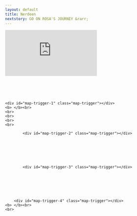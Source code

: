 ```yaml
---
layout: default
title: Nerdeen
nextstory: GO ON ROSA'S JOURNEY &rarr;
---
```

 <div class="boxes" id="first">
 <div class="video">
 <iframe id="player1" src="https://player.vimeo.com/video/212149595?api=1&player_id=player1" frameborder="0" webkitallowfullscreen="" mozallowfullscreen="" allowfullscreen=""></iframe>
 </div>
 </div>
 <div class="boxes" id="second">
 
   <script src="https://studio20-2017.github.io/sanctuary/scripts/jquery.min.js"></script>
<script src="https://studio20-2017.github.io/sanctuary/scripts/jquery.scrollie.min_1.js"></script>
<script src="">https://studio20-2017.github.io/sanctuary/scripts/nerdeen.js</script>

<div style="height:10000px">

  <div id="map">
  </div>

  <div id="txt">
<br>
<br>
<br>
<br>

    <div id="map-trigger-1" class="map-trigger"></div>
    <b> </b><br>
    <br>
    <br>
    <br>
    <br>

            <div id="map-trigger-2" class="map-trigger"></div>
<b> </b>
<br>
<br>
<br>
<br>


            <div id="map-trigger-3" class="map-trigger"></div>
<b> </b>
<br>
<br>
<br>
<br>

        <div id="map-trigger-4" class="map-trigger"></div>
    <b> </b><br>
    <br>

  </div>
</div>

    <script src="js/index.js"></script>
 </div>
